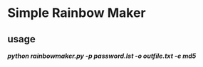 # Simple Rainbow Maker #

## usage ##

***python rainbowmaker.py -p password.lst -o outfile.txt -e md5***
